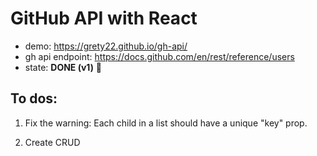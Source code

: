 # GitHub API with React
* demo: https://grety22.github.io/gh-api/
* gh api endpoint: https://docs.github.com/en/rest/reference/users
* state: **DONE (v1)** 🚀

## To dos:
1. Fix the warning: Each child in a list should have a unique "key" prop.

2. Create CRUD 

